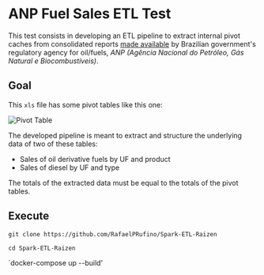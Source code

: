 ANP Fuel Sales ETL Test
=======================

This test consists in developing an ETL pipeline to extract internal pivot caches from consolidated reports [made available](http://www.anp.gov.br/dados-estatisticos) by Brazilian government's regulatory agency for oil/fuels, *ANP (Agência Nacional do Petróleo, Gás Natural e Biocombustíveis)*.

## Goal

This `xls` file has some pivot tables like this one:

![Pivot Table](https://raw.githubusercontent.com/raizen-analytics/data-engineering-test/master/images/pivot.png)

The developed pipeline is meant to extract and structure the underlying data of two of these tables:
- Sales of oil derivative fuels by UF and product
- Sales of diesel by UF and type

The totals of the extracted data must be equal to the totals of the pivot tables.

## Execute

`git clone https://github.com/RafaelPRufino/Spark-ETL-Raizen`

`cd Spark-ETL-Raizen`

`docker-compose up --build'
